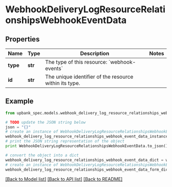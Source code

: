 # WebhookDeliveryLogResourceRelationshipsWebhookEventData


## Properties

Name | Type | Description | Notes
------------ | ------------- | ------------- | -------------
**type** | **str** | The type of this resource: &#x60;webhook-events&#x60; | 
**id** | **str** | The unique identifier of the resource within its type.  | 

## Example

```python
from upbank_spec.models.webhook_delivery_log_resource_relationships_webhook_event_data import WebhookDeliveryLogResourceRelationshipsWebhookEventData

# TODO update the JSON string below
json = "{}"
# create an instance of WebhookDeliveryLogResourceRelationshipsWebhookEventData from a JSON string
webhook_delivery_log_resource_relationships_webhook_event_data_instance = WebhookDeliveryLogResourceRelationshipsWebhookEventData.from_json(json)
# print the JSON string representation of the object
print WebhookDeliveryLogResourceRelationshipsWebhookEventData.to_json()

# convert the object into a dict
webhook_delivery_log_resource_relationships_webhook_event_data_dict = webhook_delivery_log_resource_relationships_webhook_event_data_instance.to_dict()
# create an instance of WebhookDeliveryLogResourceRelationshipsWebhookEventData from a dict
webhook_delivery_log_resource_relationships_webhook_event_data_form_dict = webhook_delivery_log_resource_relationships_webhook_event_data.from_dict(webhook_delivery_log_resource_relationships_webhook_event_data_dict)
```
[[Back to Model list]](../README.md#documentation-for-models) [[Back to API list]](../README.md#documentation-for-api-endpoints) [[Back to README]](../README.md)


